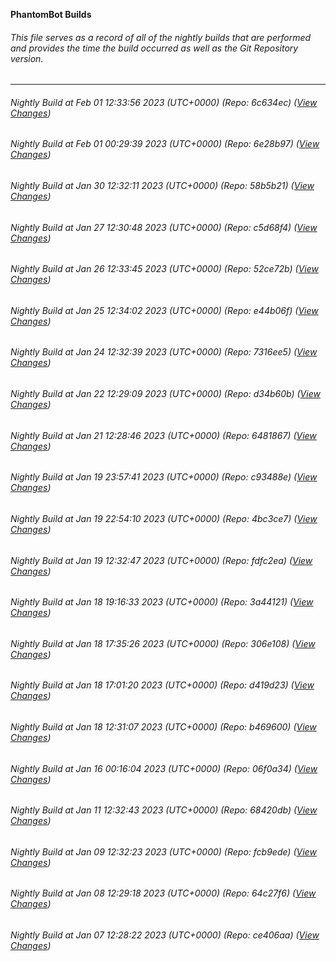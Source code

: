 **PhantomBot Builds**

###### This file serves as a record of all of the nightly builds that are performed and provides the time the build occurred as well as the Git Repository version.
-------------------------------------------------------------------------------------------------------------
###### Nightly Build at Feb 01 12:33:56 2023 (UTC+0000) (Repo: 6c634ec) ([View Changes](https://github.com/PhantomBot/PhantomBot/compare/6e28b97...6c634ec))
###### Nightly Build at Feb 01 00:29:39 2023 (UTC+0000) (Repo: 6e28b97) ([View Changes](https://github.com/PhantomBot/PhantomBot/compare/58b5b21...6e28b97))
###### Nightly Build at Jan 30 12:32:11 2023 (UTC+0000) (Repo: 58b5b21) ([View Changes](https://github.com/PhantomBot/PhantomBot/compare/c5d68f4...58b5b21))
###### Nightly Build at Jan 27 12:30:48 2023 (UTC+0000) (Repo: c5d68f4) ([View Changes](https://github.com/PhantomBot/PhantomBot/compare/52ce72b...c5d68f4))
###### Nightly Build at Jan 26 12:33:45 2023 (UTC+0000) (Repo: 52ce72b) ([View Changes](https://github.com/PhantomBot/PhantomBot/compare/e44b06f...52ce72b))
###### Nightly Build at Jan 25 12:34:02 2023 (UTC+0000) (Repo: e44b06f) ([View Changes](https://github.com/PhantomBot/PhantomBot/compare/7316ee5...e44b06f))
###### Nightly Build at Jan 24 12:32:39 2023 (UTC+0000) (Repo: 7316ee5) ([View Changes](https://github.com/PhantomBot/PhantomBot/compare/d34b60b...7316ee5))
###### Nightly Build at Jan 22 12:29:09 2023 (UTC+0000) (Repo: d34b60b) ([View Changes](https://github.com/PhantomBot/PhantomBot/compare/6481867...d34b60b))
###### Nightly Build at Jan 21 12:28:46 2023 (UTC+0000) (Repo: 6481867) ([View Changes](https://github.com/PhantomBot/PhantomBot/compare/c93488e...6481867))
###### Nightly Build at Jan 19 23:57:41 2023 (UTC+0000) (Repo: c93488e) ([View Changes](https://github.com/PhantomBot/PhantomBot/compare/4bc3ce7...c93488e))
###### Nightly Build at Jan 19 22:54:10 2023 (UTC+0000) (Repo: 4bc3ce7) ([View Changes](https://github.com/PhantomBot/PhantomBot/compare/fdfc2ea...4bc3ce7))
###### Nightly Build at Jan 19 12:32:47 2023 (UTC+0000) (Repo: fdfc2ea) ([View Changes](https://github.com/PhantomBot/PhantomBot/compare/3a44121...fdfc2ea))
###### Nightly Build at Jan 18 19:16:33 2023 (UTC+0000) (Repo: 3a44121) ([View Changes](https://github.com/PhantomBot/PhantomBot/compare/306e108...3a44121))
###### Nightly Build at Jan 18 17:35:26 2023 (UTC+0000) (Repo: 306e108) ([View Changes](https://github.com/PhantomBot/PhantomBot/compare/d419d23...306e108))
###### Nightly Build at Jan 18 17:01:20 2023 (UTC+0000) (Repo: d419d23) ([View Changes](https://github.com/PhantomBot/PhantomBot/compare/b469600...d419d23))
###### Nightly Build at Jan 18 12:31:07 2023 (UTC+0000) (Repo: b469600) ([View Changes](https://github.com/PhantomBot/PhantomBot/compare/06f0a34...b469600))
###### Nightly Build at Jan 16 00:16:04 2023 (UTC+0000) (Repo: 06f0a34) ([View Changes](https://github.com/PhantomBot/PhantomBot/compare/68420db...06f0a34))
###### Nightly Build at Jan 11 12:32:43 2023 (UTC+0000) (Repo: 68420db) ([View Changes](https://github.com/PhantomBot/PhantomBot/compare/fcb9ede...68420db))
###### Nightly Build at Jan 09 12:32:23 2023 (UTC+0000) (Repo: fcb9ede) ([View Changes](https://github.com/PhantomBot/PhantomBot/compare/64c27f6...fcb9ede))
###### Nightly Build at Jan 08 12:29:18 2023 (UTC+0000) (Repo: 64c27f6) ([View Changes](https://github.com/PhantomBot/PhantomBot/compare/ce406aa...64c27f6))
###### Nightly Build at Jan 07 12:28:22 2023 (UTC+0000) (Repo: ce406aa) ([View Changes](https://github.com/PhantomBot/PhantomBot/compare/e2fb859...ce406aa))
